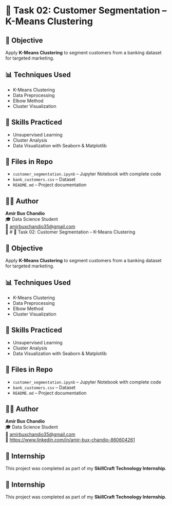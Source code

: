 # 🧾 Task 02: Customer Segmentation – K-Means Clustering

## 📌 Objective
Apply **K-Means Clustering** to segment customers from a banking dataset for targeted marketing.

## 📊 Techniques Used
- K-Means Clustering
- Data Preprocessing
- Elbow Method
- Cluster Visualization

## 🧠 Skills Practiced
- Unsupervised Learning
- Cluster Analysis
- Data Visualization with Seaborn & Matplotlib

## 📁 Files in Repo
- `customer_segmentation.ipynb` – Jupyter Notebook with complete code
- `bank_customers.csv` – Dataset
- `README.md` – Project documentation

## 🙋‍♂️ Author
**Amir Bux Chandio**  
🎓 Data Science Student  
📧 amirbuxchandio35@gmail.com  
🔗 # 🧾 Task 02: Customer Segmentation – K-Means Clustering

## 📌 Objective
Apply **K-Means Clustering** to segment customers from a banking dataset for targeted marketing.

## 📊 Techniques Used
- K-Means Clustering
- Data Preprocessing
- Elbow Method
- Cluster Visualization

## 🧠 Skills Practiced
- Unsupervised Learning
- Cluster Analysis
- Data Visualization with Seaborn & Matplotlib

## 📁 Files in Repo
- `customer_segmentation.ipynb` – Jupyter Notebook with complete code
- `bank_customers.csv` – Dataset
- `README.md` – Project documentation

## 🙋‍♂️ Author
**Amir Bux Chandio**  
🎓 Data Science Student  
📧 amirbuxchandio35@gmail.com  
🔗 https://www.linkedin.com/in/amir-bux-chandio-860604261

## 🙏 Internship
This project was completed as part of my **SkillCraft Technology Internship**.


## 🙏 Internship
This project was completed as part of my **SkillCraft Technology Internship**.
